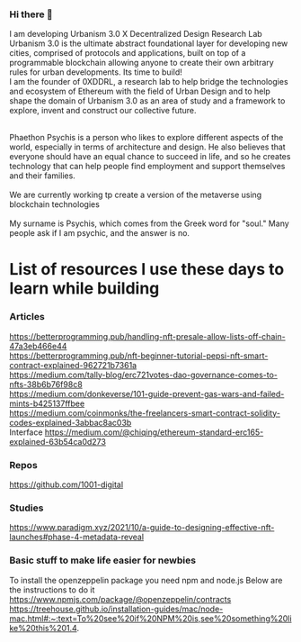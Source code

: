 ### Hi there 👋
I am developing Urbanism 3.0 X Decentralized Design Research Lab
Urbanism 3.0 is the ultimate abstract foundational layer for developing new cities, comprised of protocols and applications, built on top of a programmable blockchain allowing anyone to create their own arbitrary rules for urban developments. Its time to build!<br>
I am the founder of 0XDDRL, a research lab to help bridge the technologies and ecosystem of Ethereum with the field of Urban Design and to help shape the domain of Urbanism 3.0 as an area of study and a framework to explore, invent and construct our collective future.<br>

<br>Phaethon Psychis is a person who likes to explore different aspects of the world, especially in terms of architecture and design. He also believes that everyone should have an equal chance to succeed in life, and so he creates technology that can help people find employment and support themselves and their families.</br>
<br>We are currently working tp create a version of the metaverse using blockchain technologies</br>
<br>My surname is Psychis, which comes from the Greek word for "soul." Many people ask if I am psychic, and the answer is no.</br>

<!--
**PhaethonPsychis/PhaethonPsychis** is a ✨ _special_ ✨ repository because its `README.md` (this file) appears on your GitHub profile.

Here are some ideas to get you started:

- 🔭 I’m currently working on 0XDDRL a Decentralized Design Research Lab
- 🌱 I’m currently learning as much as I can on solidity coding
- 👯 I’m looking to collaborate on 
- 🤔 I’m looking for help with ...
- 💬 Ask me about Urbanism Architecture and Construction on blockchain
- 📫 How to reach me: rndfactory@protonmail.com
- 😄 Pronouns: Hey Phae
- ⚡ Fun fact: We are building a metaverse
-->
# List of resources I use these days to learn while building
### Articles
https://betterprogramming.pub/handling-nft-presale-allow-lists-off-chain-47a3eb466e44</br>
https://betterprogramming.pub/nft-beginner-tutorial-pepsi-nft-smart-contract-explained-962721b7361a</br>
https://medium.com/tally-blog/erc721votes-dao-governance-comes-to-nfts-38b6b76f98c8</br>
https://medium.com/donkeverse/101-guide-prevent-gas-wars-and-failed-mints-b425137ffbee</br>
https://medium.com/coinmonks/the-freelancers-smart-contract-solidity-codes-explained-3abbac8ac03b</br>
Interface
https://medium.com/@chiqing/ethereum-standard-erc165-explained-63b54ca0d273</br>
### Repos
https://github.com/1001-digital

### Studies
https://www.paradigm.xyz/2021/10/a-guide-to-designing-effective-nft-launches#phase-4-metadata-reveal

### Basic stuff to make life easier for newbies
To install the openzeppelin package you need npm and node.js Below are the instructions to do it
https://www.npmjs.com/package/@openzeppelin/contracts
https://treehouse.github.io/installation-guides/mac/node-mac.html#:~:text=To%20see%20if%20NPM%20is,see%20something%20like%20this%201.4.
